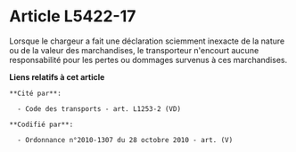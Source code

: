 # Article L5422-17

Lorsque le chargeur a fait une déclaration sciemment inexacte de la nature ou de la valeur des marchandises, le transporteur
n'encourt aucune responsabilité pour les pertes ou dommages survenus à ces marchandises.

**Liens relatifs à cet article**

	**Cité par**:

	  - Code des transports - art. L1253-2 (VD)

	**Codifié par**:

	  - Ordonnance n°2010-1307 du 28 octobre 2010 - art. (V)
